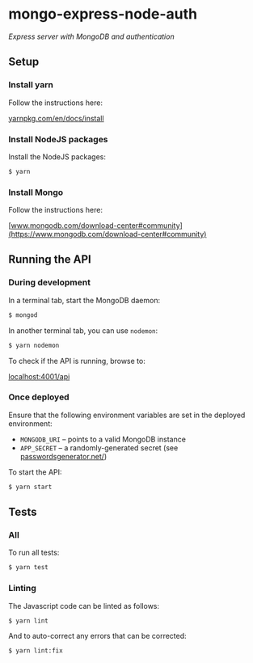 # mongo-express-node-auth

_Express server with MongoDB and authentication_

## Setup

### Install yarn

Follow the instructions here:

[yarnpkg.com/en/docs/install](https://yarnpkg.com/en/docs/install)

### Install NodeJS packages

Install the NodeJS packages:

``` sh
$ yarn
```

### Install Mongo

Follow the instructions here:

[www.mongodb.com/download-center#community](https://www.mongodb.com/download-center#community)

## Running the API

### During development

In a terminal tab, start the MongoDB daemon:

``` sh
$ mongod
```

In another terminal tab, you can use `nodemon`:

``` sh
$ yarn nodemon
```

To check if the API is running, browse to:

[localhost:4001/api](http://localhost:4001/api)

### Once deployed

Ensure that the following environment variables are set in the deployed environment:

- `MONGODB_URI` &ndash; points to a valid MongoDB instance
- `APP_SECRET` &ndash; a randomly-generated secret (see [passwordsgenerator.net/](https://passwordsgenerator.net/))

To start the API:

``` sh
$ yarn start
```

## Tests

### All

To run all tests:

``` sh
$ yarn test
```

### Linting

The Javascript code can be linted as follows:

``` sh
$ yarn lint
```

And to auto-correct any errors that can be corrected:

``` sh
$ yarn lint:fix
```
